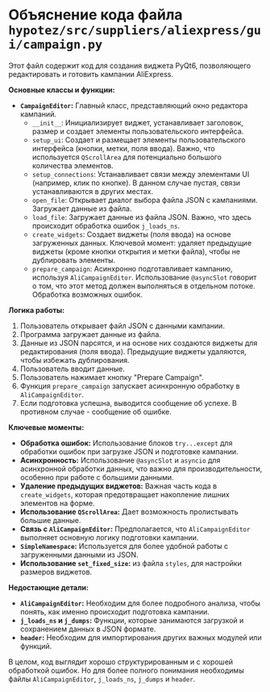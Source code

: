 # Объяснение кода файла `hypotez/src/suppliers/aliexpress/gui/campaign.py`

Этот файл содержит код для создания виджета PyQt6, позволяющего редактировать и готовить кампании AliExpress.

**Основные классы и функции:**

* **`CampaignEditor`:** Главный класс, представляющий окно редактора кампаний.
    * `__init__`: Инициализирует виджет, устанавливает заголовок, размер и создает элементы пользовательского интерфейса.
    * `setup_ui`: Создает и размещает элементы пользовательского интерфейса (кнопки, метки, поля ввода). Важно, что используется `QScrollArea` для потенциально большого количества элементов.
    * `setup_connections`: Устанавливает связи между элементами UI (например, клик по кнопке). В данном случае пустая, связи устанавливаются в других местах.
    * `open_file`: Открывает диалог выбора файла JSON с кампаниями. Загружает данные из файла.
    * `load_file`: Загружает данные из файла JSON. Важно, что здесь происходит обработка ошибок `j_loads_ns`.
    * `create_widgets`: Создает виджеты (поля ввода) на основе загруженных данных.  Ключевой момент: удаляет предыдущие виджеты (кроме кнопки открытия и метки файла), чтобы не дублировать элементы.
    * `prepare_campaign`: Асинхронно подготавливает кампанию, используя `AliCampaignEditor`. Использование `@asyncSlot` говорит о том, что этот метод должен выполняться в отдельном потоке.  Обработка возможных ошибок.

**Логика работы:**

1.  Пользователь открывает файл JSON с данными кампании.
2.  Программа загружает данные из файла.
3.  Данные из JSON парсятся, и на основе них создаются виджеты для редактирования (поля ввода). Предыдущие виджеты удаляются, чтобы избежать дублирования.
4.  Пользователь вводит данные.
5.  Пользователь нажимает кнопку "Prepare Campaign".
6.  Функция `prepare_campaign` запускает асинхронную обработку в `AliCampaignEditor`.
7.  Если подготовка успешна, выводится сообщение об успехе. В противном случае - сообщение об ошибке.

**Ключевые моменты:**

* **Обработка ошибок:** Использование блоков `try...except` для обработки ошибок при загрузке JSON и подготовке кампании.
* **Асинхронность:** Использование `@asyncSlot` и `asyncio` для асинхронной обработки данных, что важно для производительности, особенно при работе с большими данными.
* **Удаление предыдущих виджетов:** Важная часть кода в `create_widgets`, которая предотвращает накопление лишних элементов на форме.
* **Использование `QScrollArea`:** Дает возможность пролистывать большие данные.
* **Связь с `AliCampaignEditor`:** Предполагается, что `AliCampaignEditor` выполняет основную логику подготовки кампании.
* **`SimpleNamespace`:** Используется для более удобной работы с загруженными данными из JSON.
* **Использование `set_fixed_size`:** из файла `styles`, для настройки размеров виджетов.

**Недостающие детали:**

* **`AliCampaignEditor`:** Необходим для более подробного анализа, чтобы понять, как именно происходит подготовка кампании.
* **`j_loads_ns` и `j_dumps`:**  Функции, которые занимаются загрузкой и сохранением данных в JSON формате.
* **`header`:** Необходим для импортирования других важных модулей или функций.

В целом, код выглядит хорошо структурированным и с хорошей обработкой ошибок. Но для более полного понимания необходимы файлы `AliCampaignEditor`, `j_loads_ns`, `j_dumps` и `header`.